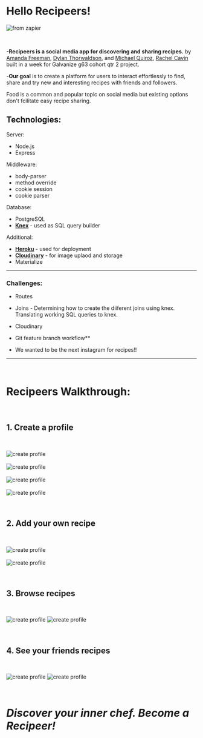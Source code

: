 # Hello Recipeers!

![from zapier](https://cdn.zapier.com/storage/blog/1493b5cec9773fe7017b5980f40b8fa8.1800x1000.jpg)

<br>

**-Recipeers is a social media app for discovering and sharing recipes.** by [Amanda Freeman](https://github.com/mandafae),  [Dylan Thorwaldson](https://github.com/DTThor), and [Michael Quiroz](https://github.com/cocomjolk), [Rachel Cavin](https://github.com/Rmcavin) built in a week for Galvanize g63 cohort qtr 2 project.

**-Our goal** is to create a platform for users to interact effortlessly to find, share and try new and interesting recipes with friends and followers. 

Food is a common and popular topic on social media but existing options don't fcilitate easy recipe sharing.

## Technologies:

Server:
* Node.js
* Express

Middleware:
* body-parser
* method override
* cookie session
* cookie parser

Database:
* PostgreSQL
* **[Knex](http://knexjs.org/)** - used as SQL query builder

Additional:
* **[Heroku](http://www.heroku.com)** - used for deployment
* **[Cloudinary](https://cloudinary.com/)** - for image uplaod and storage
* Materialize

<hr>

### Challenges:

* Routes
* Joins - Determining how to create the diiferent joins using knex. Translating working SQL queries to knex.

* Cloudinary

* Git feature branch workflow**

* We wanted to be the next instagram for recipes!!
<hr>

<br>

# Recipeers Walkthrough:

<br>

 ## 1. Create a profile

 <br>

 ![create profile](http://res.cloudinary.com/dcc5vb7ot/image/upload/v1508518616/createProfile_hakybt.png)
 <br><br>
 ![create profile](http://res.cloudinary.com/dcc5vb7ot/image/upload/v1508518592/createUsername2_l9mkzg.png)
 <br><br>
 ![create profile](http://res.cloudinary.com/dcc5vb7ot/image/upload/v1508518582/filloutForm2_tc1xh9.png)
 <br><br>
 ![create profile](http://res.cloudinary.com/dcc5vb7ot/image/upload/v1508518574/profilePic_f4zdui.png)

<br>

 ##  2. Add your own recipe

<br>

![create profile](http://res.cloudinary.com/dcc5vb7ot/image/upload/v1508519496/Snip20171020_2_uwxhgs.png)
<br><br>
![create profile](http://res.cloudinary.com/dcc5vb7ot/image/upload/v1508519499/Snip20171020_4_zcll6c.png)


<br>

##  3. Browse recipes

<br>

![create profile](http://res.cloudinary.com/dcc5vb7ot/image/upload/v1508521264/browse_n0ry3p.png)
![create profile](http://res.cloudinary.com/dcc5vb7ot/image/upload/v1508522858/recipe1_aghyfq.png)

<br>


##  4. See your friends recipes

<br>

![create profile](http://res.cloudinary.com/dcc5vb7ot/image/upload/v1508521259/homepage_jfjfmw.png)
![create profile](http://res.cloudinary.com/dcc5vb7ot/image/upload/v1508522859/recipe2_yq07ys.png)

<br>


# *Discover your inner chef. Become a Recipeer!*
